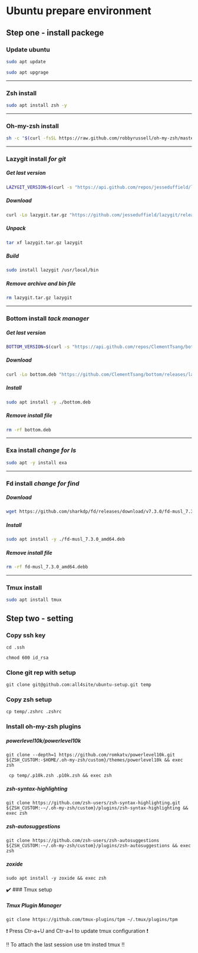 # Ubuntu prepare environment
## Step one - install packege
### Update ubuntu
```bash
sudo apt update
```
```bash
sudo apt upgrage
```
---

### Zsh install
```bash
sudo apt install zsh -y
```
---

### Oh-my-zsh install
```bash
sh -c "$(curl -fsSL https://raw.github.com/robbyrussell/oh-my-zsh/master/tools/install.sh)"
```
---

### Lazygit install *for git*
##### Get last version 
```bash
LAZYGIT_VERSION=$(curl -s "https://api.github.com/repos/jesseduffield/lazygit/releases/latest" | grep -Po '"tag_name": "v\K[^"]*')
```
##### Download
```bash
curl -Lo lazygit.tar.gz "https://github.com/jesseduffield/lazygit/releases/latest/download/lazygit_${LAZYGIT_VERSION}_Linux_x86_64.tar.gz"
```
##### Unpack
```bash
tar xf lazygit.tar.gz lazygit
```
##### Build
```bash
sudo install lazygit /usr/local/bin
```
##### Remove archive and bin file
```bash
rm lazygit.tar.gz lazygit
```
---

### Bottom install *tack manager*
##### Get last version
```bash
BOTTOM_VERSION=$(curl -s "https://api.github.com/repos/ClementTsang/bottom/releases/latest" | grep -Po '"tag_name": "\K[0-9.]+')
```
##### Download
```bash
curl -Lo bottom.deb "https://github.com/ClementTsang/bottom/releases/latest/download/bottom_${BOTTOM_VERSION}_amd64.deb"
```
##### Install
```bash
sudo apt install -y ./bottom.deb
```
##### Remove install file
```bash
rm -rf bottom.deb
```
---

### Exa install *change for ls*
```bash
sudo apt -y install exa
```
---

### Fd install *change for find*
##### Download
```bash
wget https://github.com/sharkdp/fd/releases/download/v7.3.0/fd-musl_7.3.0_amd64.deb
```
##### Install
```bash
sudo apt install -y ./fd-musl_7.3.0_amd64.deb
```
##### Remove install file
```bash
rm -rf fd-musl_7.3.0_amd64.debb
```
---

### Tmux install
```bash
sudo apt install tmux
```

## Step two - setting
### Copy ssh key
```
cd .ssh
```
```
chmod 600 id_rsa
```
### Clone git rep with setup
```
git clone git@github.com:all4site/ubuntu-setup.git temp
```
### Copy zsh setup
```
cp temp/.zshrc .zshrc
```
### Install oh-my-zsh plugins
##### powerlevel10k/powerlevel10k
```
git clone --depth=1 https://github.com/romkatv/powerlevel10k.git ${ZSH_CUSTOM:-$HOME/.oh-my-zsh/custom}/themes/powerlevel10k && exec zsh
```
```
 cp temp/.p10k.zsh .p10k.zsh && exec zsh
```
##### zsh-syntax-highlighting
```
git clone https://github.com/zsh-users/zsh-syntax-highlighting.git ${ZSH_CUSTOM:-~/.oh-my-zsh/custom}/plugins/zsh-syntax-highlighting && exec zsh
```
##### zsh-autosuggestions
```
git clone https://github.com/zsh-users/zsh-autosuggestions ${ZSH_CUSTOM:-~/.oh-my-zsh/custom}/plugins/zsh-autosuggestions && exec zsh
```
##### zoxide
```
sudo apt install -y zoxide && exec zsh
```
:heavy_check_mark: ### Tmux setup
##### Tmux Plugin Manager
```
git clone https://github.com/tmux-plugins/tpm ~/.tmux/plugins/tpm
```
:exclamation: Press Ctr-a+U and Ctr-a+I to update tmux configuration :exclamation:

:bangbang: To attach the last session use tm insted tmux :bangbang:
